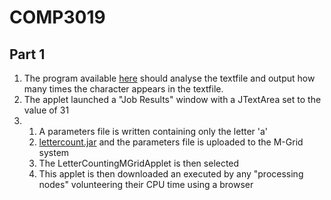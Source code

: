 COMP3019
========

Part 1
------

1. The program available [here](https://github.com/graingert/COMP3019/blob/master/mgrid-wordcount/src/uk/co/graingert/mgrid/lettercount/LetterCountingMGridApplet.java) should analyse the textfile and output how many times the character appears in the textfile.
2. The applet launched a "Job Results" window with a JTextArea set to the value of 31
3.
    1. A parameters file is written containing only the letter 'a'
    2. [lettercount.jar](https://github.com/downloads/graingert/COMP3019/lettercount.jar) and the parameters file is uploaded to the M-Grid system
    3. The LetterCountingMGridApplet is then selected
    4. This applet is then downloaded an executed by any "processing nodes" volunteering their CPU time using a browser